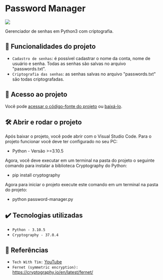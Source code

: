 # Password Manager

<p align="left">
    <img src="https://img.shields.io/badge/Status-Em%20Desenvolvimento-orange?style=for-the-badge"/>
    <!-- <img src="https://img.shields.io/github/license/GabrielSchiavo/password-manager?color=blue&style=for-the-badge"/> -->
</p>

Gerenciador de senhas em Python3 com criptografia.

## :hammer: Funcionalidades do projeto
- `Cadastro de senhas`: é possível cadastrar o nome da conta, nome de usuário e senha. Todas as senhas são salvas no arquivo "passwords.txt".
- `Criptografia das senhas`: as senhas salvas no arquivo "passwords.txt" são todas criptografadas.

## :file_folder: Acesso ao projeto
Você pode [acessar o código-fonte do projeto](https://github.com/GabrielSchiavo/password-manager) ou [baixá-lo](https://github.com/GabrielSchiavo/password-manager/archive/refs/heads/main.zip).

## 	:hammer_and_wrench: Abrir e rodar o projeto
Após baixar o projeto, você pode abrir com o Visual Studio Code. Para o projeto funcionar você deve ter configurado no seu PC:

* Python - Versão >=3.10.5

Agora, você deve executar em um terminal na pasta do projeto o seguinte comando para instalar a biblioteca Cryptography do Python:

* pip install cryptography

Agora para iniciar o projeto execute este comando em um terminal na pasta do projeto:

* python password-manager.py


## :heavy_check_mark: Tecnologias utilizadas
* `Python - 3.10.5`
* `Cryptography - 37.0.4`

## :page_facing_up: Referências
* `Tech With Tim:` [YouTube](https://www.youtube.com/watch?v=DLn3jOsNRVE&list=WL&index=3&t=4667s)
* `Fernet (symmetric encryption):` https://cryptography.io/en/latest/fernet/
